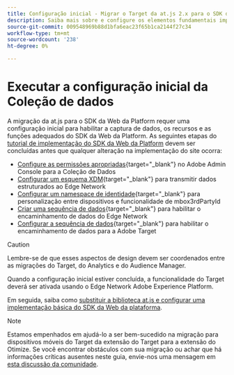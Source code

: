 ```yaml
---
title: Configuração inicial - Migrar o Target da at.js 2.x para o SDK da Web
description: Saiba mais sobre e configure os elementos fundamentais importantes necessários para a implementação do SDK da Web da sua plataforma
source-git-commit: 009548969b88d1bfa6eac23f65b1ca2144f27c34
workflow-type: tm+mt
source-wordcount: '238'
ht-degree: 0%

---
```


# Executar a configuração inicial da Coleção de dados

A migração da at.js para o SDK da Web da Platform requer uma configuração inicial para habilitar a captura de dados, os recursos e as funções adequados do SDK da Web da Platform. As seguintes etapas do [tutorial de implementação do SDK da Web da Platform](https://experienceleague.adobe.com/docs/platform-learn/implement-web-sdk/overview.html?lang=pt-BR) devem ser concluídas antes que qualquer alteração na implementação do site ocorra:

- [Configure as permissões apropriadas](https://experienceleague.adobe.com/en/docs/platform-learn/implement-web-sdk/overview#prerequisites){target="_blank"} no Adobe Admin Console para a Coleção de Dados
- [Configurar um esquema XDM](https://experienceleague.adobe.com/docs/platform-learn/implement-web-sdk/initial-configuration/configure-schemas.html){target="_blank"} para transmitir dados estruturados ao Edge Network
- [Configurar um namespace de identidade](https://experienceleague.adobe.com/docs/platform-learn/implement-web-sdk/initial-configuration/configure-identities.html){target="_blank"} para personalização entre dispositivos e funcionalidade de mbox3rdPartyId
- [Criar uma sequência de dados](https://experienceleague.adobe.com/docs/platform-learn/implement-web-sdk/initial-configuration/configure-datastream.html){target="_blank"} para habilitar o encaminhamento de dados do Edge Network
- [Configurar a sequência de dados](https://experienceleague.adobe.com/docs/platform-learn/implement-web-sdk/applications-setup/setup-target.html#configure-the-datastream){target="_blank"} para habilitar o encaminhamento de dados para a Adobe Target

>[!CAUTION]
>
>Lembre-se de que esses aspectos de design devem ser coordenados entre as migrações do Target, do Analytics e do Audience Manager.

Quando a configuração inicial estiver concluída, a funcionalidade do Target deverá ser ativada usando o Edge Network Adobe Experience Platform.

Em seguida, saiba como [substituir a biblioteca at.js e configurar uma implementação básica do SDK da Web da plataforma](replace-library.md).

>[!NOTE]
>
>Estamos empenhados em ajudá-lo a ser bem-sucedido na migração para dispositivos móveis do Target da extensão do Target para a extensão do Otimize. Se você encontrar obstáculos com sua migração ou achar que há informações críticas ausentes neste guia, envie-nos uma mensagem em [esta discussão da comunidade](https://experienceleaguecommunities.adobe.com/t5/adobe-experience-platform-data/tutorial-discussion-migrate-target-from-at-js-to-web-sdk/m-p/575587#M463).

